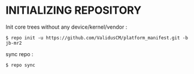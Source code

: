 INITIALIZING REPOSITORY
=======================

Init core trees without any device/kernel/vendor :

    $ repo init -u https://github.com/ValidusCM/platform_manifest.git -b jb-mr2

sync repo :

    $ repo sync
